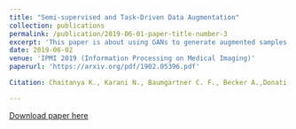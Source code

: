 ```yaml
---
title: "Semi-supervised and Task-Driven Data Augmentation"
collection: publications
permalink: /publication/2019-06-01-paper-title-number-3
excerpt: 'This paper is about using GANs to generate augmented samples that are optimal for the task performance (segmenation here).'
date: 2019-06-02
venue: 'IPMI 2019 (Information Processing on Medical Imaging)'
paperurl: 'https://arxiv.org/pdf/1902.05396.pdf'

Citation: Chaitanya K., Karani N., Baumgartner C. F., Becker A.,Donati O. and E. Konukoglu 2019. "Semi-supervised and Task-Driven Data Augmentation." arXiv preprint arXiv:1902.05396.

---
```


[Download paper here](https://arxiv.org/abs/1902.05396.pdf)

